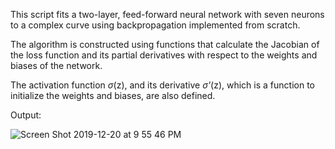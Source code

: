 This script fits a two-layer, feed-forward neural network with seven neurons to a complex curve using backpropagation implemented from scratch.

The algorithm is constructed using functions that calculate the Jacobian of the loss function and its partial derivatives with respect to the weights and biases of the network.

The activation function _σ_(z), and its derivative _σ'_(z), which is a function to initialize the weights and biases, are also defined.

Output:

![Screen Shot 2019-12-20 at 9 55 46 PM](https://user-images.githubusercontent.com/29679899/71302533-ecdad200-2379-11ea-9483-56dc56197dbb.png)
